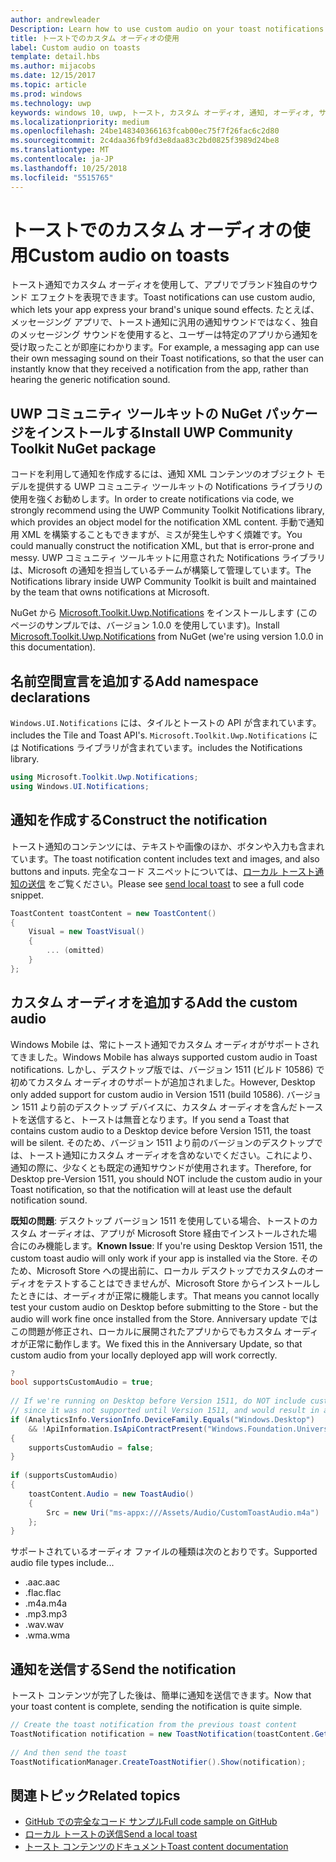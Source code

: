 ```yaml
---
author: andrewleader
Description: Learn how to use custom audio on your toast notifications.
title: トーストでのカスタム オーディオの使用
label: Custom audio on toasts
template: detail.hbs
ms.author: mijacobs
ms.date: 12/15/2017
ms.topic: article
ms.prod: windows
ms.technology: uwp
keywords: windows 10, uwp, トースト, カスタム オーディオ, 通知, オーディオ, サウンド
ms.localizationpriority: medium
ms.openlocfilehash: 24be148340366163fcab00ec75f7f26fac6c2d80
ms.sourcegitcommit: 2c4daa36fb9fd3e8daa83c2bd0825f3989d24be8
ms.translationtype: MT
ms.contentlocale: ja-JP
ms.lasthandoff: 10/25/2018
ms.locfileid: "5515765"
---
```

# <a name="custom-audio-on-toasts"></a><span data-ttu-id="dc949-103">トーストでのカスタム オーディオの使用</span><span class="sxs-lookup"><span data-stu-id="dc949-103">Custom audio on toasts</span></span>

<span data-ttu-id="dc949-104">トースト通知でカスタム オーディオを使用して、アプリでブランド独自のサウンド エフェクトを表現できます。</span><span class="sxs-lookup"><span data-stu-id="dc949-104">Toast notifications can use custom audio, which lets your app express your brand's unique sound effects.</span></span> <span data-ttu-id="dc949-105">たとえば、メッセージング アプリで、トースト通知に汎用の通知サウンドではなく、独自のメッセージング サウンドを使用すると、ユーザーは特定のアプリから通知を受け取ったことが即座にわかります。</span><span class="sxs-lookup"><span data-stu-id="dc949-105">For example, a messaging app can use their own messaging sound on their Toast notifications, so that the user can instantly know that they received a notification from the app, rather than hearing the generic notification sound.</span></span>

## <a name="install-uwp-community-toolkit-nuget-package"></a><span data-ttu-id="dc949-106">UWP コミュニティ ツールキットの NuGet パッケージをインストールする</span><span class="sxs-lookup"><span data-stu-id="dc949-106">Install UWP Community Toolkit NuGet package</span></span>

<span data-ttu-id="dc949-107">コードを利用して通知を作成するには、通知 XML コンテンツのオブジェクト モデルを提供する UWP コミュニティ ツールキットの Notifications ライブラリの使用を強くお勧めします。</span><span class="sxs-lookup"><span data-stu-id="dc949-107">In order to create notifications via code, we strongly recommend using the UWP Community Toolkit Notifications library, which provides an object model for the notification XML content.</span></span> <span data-ttu-id="dc949-108">手動で通知用 XML を構築することもできますが、ミスが発生しやすく煩雑です。</span><span class="sxs-lookup"><span data-stu-id="dc949-108">You could manually construct the notification XML, but that is error-prone and messy.</span></span> <span data-ttu-id="dc949-109">UWP コミュニティ ツールキットに用意された Notifications ライブラリは、Microsoft の通知を担当しているチームが構築して管理しています。</span><span class="sxs-lookup"><span data-stu-id="dc949-109">The Notifications library inside UWP Community Toolkit is built and maintained by the team that owns notifications at Microsoft.</span></span>

<span data-ttu-id="dc949-110">NuGet から [Microsoft.Toolkit.Uwp.Notifications](https://www.nuget.org/packages/Microsoft.Toolkit.Uwp.Notifications/) をインストールします (このページのサンプルでは、バージョン 1.0.0 を使用しています)。</span><span class="sxs-lookup"><span data-stu-id="dc949-110">Install [Microsoft.Toolkit.Uwp.Notifications](https://www.nuget.org/packages/Microsoft.Toolkit.Uwp.Notifications/) from NuGet (we're using version 1.0.0 in this documentation).</span></span>


## <a name="add-namespace-declarations"></a><span data-ttu-id="dc949-111">名前空間宣言を追加する</span><span class="sxs-lookup"><span data-stu-id="dc949-111">Add namespace declarations</span></span>

`Windows.UI.Notifications` <span data-ttu-id="dc949-112"> には、タイルとトーストの API が含まれています。</span><span class="sxs-lookup"><span data-stu-id="dc949-112">includes the Tile and Toast API's.</span></span> `Microsoft.Toolkit.Uwp.Notifications` <span data-ttu-id="dc949-113"> には Notifications ライブラリが含まれています。</span><span class="sxs-lookup"><span data-stu-id="dc949-113">includes the Notifications library.</span></span>

```csharp
using Microsoft.Toolkit.Uwp.Notifications;
using Windows.UI.Notifications;
```


## <a name="construct-the-notification"></a><span data-ttu-id="dc949-114">通知を作成する</span><span class="sxs-lookup"><span data-stu-id="dc949-114">Construct the notification</span></span>

<span data-ttu-id="dc949-115">トースト通知のコンテンツには、テキストや画像のほか、ボタンや入力も含まれています。</span><span class="sxs-lookup"><span data-stu-id="dc949-115">The toast notification content includes text and images, and also buttons and inputs.</span></span> <span data-ttu-id="dc949-116">完全なコード スニペットについては、[ローカル トースト通知の送信](send-local-toast.md) をご覧ください。</span><span class="sxs-lookup"><span data-stu-id="dc949-116">Please see [send local toast](send-local-toast.md) to see a full code snippet.</span></span>

```csharp
ToastContent toastContent = new ToastContent()
{
    Visual = new ToastVisual()
    {
        ... (omitted)
    }
};
```


## <a name="add-the-custom-audio"></a><span data-ttu-id="dc949-117">カスタム オーディオを追加する</span><span class="sxs-lookup"><span data-stu-id="dc949-117">Add the custom audio</span></span>

<span data-ttu-id="dc949-118">Windows Mobile は、常にトースト通知でカスタム オーディオがサポートされてきました。</span><span class="sxs-lookup"><span data-stu-id="dc949-118">Windows Mobile has always supported custom audio in Toast notifications.</span></span> <span data-ttu-id="dc949-119">しかし、デスクトップ版では、バージョン 1511 (ビルド 10586) で初めてカスタム オーディオのサポートが追加されました。</span><span class="sxs-lookup"><span data-stu-id="dc949-119">However, Desktop only added support for custom audio in Version 1511 (build 10586).</span></span> <span data-ttu-id="dc949-120">バージョン 1511 より前のデスクトップ デバイスに、カスタム オーディオを含んだトーストを送信すると、トーストは無音となります。</span><span class="sxs-lookup"><span data-stu-id="dc949-120">If you send a Toast that contains custom audio to a Desktop device before Version 1511, the toast will be silent.</span></span> <span data-ttu-id="dc949-121">そのため、バージョン 1511 より前のバージョンのデスクトップでは、トースト通知にカスタム オーディオを含めないでください。これにより、通知の際に、少なくとも既定の通知サウンドが使用されます。</span><span class="sxs-lookup"><span data-stu-id="dc949-121">Therefore, for Desktop pre-Version 1511, you should NOT include the custom audio in your Toast notification, so that the notification will at least use the default notification sound.</span></span>

<span data-ttu-id="dc949-122">**既知の問題**: デスクトップ バージョン 1511 を使用している場合、トーストのカスタム オーディオは、アプリが Microsoft Store 経由でインストールされた場合にのみ機能します。</span><span class="sxs-lookup"><span data-stu-id="dc949-122">**Known Issue**: If you're using Desktop Version 1511, the custom toast audio will only work if your app is installed via the Store.</span></span> <span data-ttu-id="dc949-123">そのため、Microsoft Store への提出前に、ローカル デスクトップでカスタムのオーディオをテストすることはできませんが、Microsoft Store からインストールしたときには、オーディオが正常に機能します。</span><span class="sxs-lookup"><span data-stu-id="dc949-123">That means you cannot locally test your custom audio on Desktop before submitting to the Store - but the audio will work fine once installed from the Store.</span></span> <span data-ttu-id="dc949-124">Anniversary update ではこの問題が修正され、ローカルに展開されたアプリからでもカスタム オーディオが正常に動作します。</span><span class="sxs-lookup"><span data-stu-id="dc949-124">We fixed this in the Anniversary Update, so that custom audio from your locally deployed app will work correctly.</span></span>

```csharp
?
bool supportsCustomAudio = true;
 
// If we're running on Desktop before Version 1511, do NOT include custom audio
// since it was not supported until Version 1511, and would result in a silent toast.
if (AnalyticsInfo.VersionInfo.DeviceFamily.Equals("Windows.Desktop")
    && !ApiInformation.IsApiContractPresent("Windows.Foundation.UniversalApiContract", 2))
{
    supportsCustomAudio = false;
}
 
if (supportsCustomAudio)
{
    toastContent.Audio = new ToastAudio()
    {
        Src = new Uri("ms-appx:///Assets/Audio/CustomToastAudio.m4a")
    };
}
```

<span data-ttu-id="dc949-125">サポートされているオーディオ ファイルの種類は次のとおりです。</span><span class="sxs-lookup"><span data-stu-id="dc949-125">Supported audio file types include...</span></span>

- <span data-ttu-id="dc949-126">.aac</span><span class="sxs-lookup"><span data-stu-id="dc949-126">.aac</span></span>
- <span data-ttu-id="dc949-127">.flac</span><span class="sxs-lookup"><span data-stu-id="dc949-127">.flac</span></span>
- <span data-ttu-id="dc949-128">.m4a</span><span class="sxs-lookup"><span data-stu-id="dc949-128">.m4a</span></span>
- <span data-ttu-id="dc949-129">.mp3</span><span class="sxs-lookup"><span data-stu-id="dc949-129">.mp3</span></span>
- <span data-ttu-id="dc949-130">.wav</span><span class="sxs-lookup"><span data-stu-id="dc949-130">.wav</span></span>
- <span data-ttu-id="dc949-131">.wma</span><span class="sxs-lookup"><span data-stu-id="dc949-131">.wma</span></span>


## <a name="send-the-notification"></a><span data-ttu-id="dc949-132">通知を送信する</span><span class="sxs-lookup"><span data-stu-id="dc949-132">Send the notification</span></span>

<span data-ttu-id="dc949-133">トースト コンテンツが完了した後は、簡単に通知を送信できます。</span><span class="sxs-lookup"><span data-stu-id="dc949-133">Now that your toast content is complete, sending the notification is quite simple.</span></span>

```csharp
// Create the toast notification from the previous toast content
ToastNotification notification = new ToastNotification(toastContent.GetXml());
             
// And then send the toast
ToastNotificationManager.CreateToastNotifier().Show(notification);
```


## <a name="related-topics"></a><span data-ttu-id="dc949-134">関連トピック</span><span class="sxs-lookup"><span data-stu-id="dc949-134">Related topics</span></span>

- [<span data-ttu-id="dc949-135">GitHub での完全なコード サンプル</span><span class="sxs-lookup"><span data-stu-id="dc949-135">Full code sample on GitHub</span></span>](https://github.com/WindowsNotifications/quickstart-toast-with-custom-audio)
- [<span data-ttu-id="dc949-136">ローカル トーストの送信</span><span class="sxs-lookup"><span data-stu-id="dc949-136">Send a local toast</span></span>](send-local-toast.md)
- [<span data-ttu-id="dc949-137">トースト コンテンツのドキュメント</span><span class="sxs-lookup"><span data-stu-id="dc949-137">Toast content documentation</span></span>](adaptive-interactive-toasts.md)